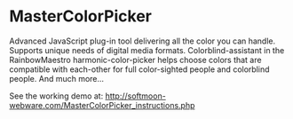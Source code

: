 # MasterColorPicker
Advanced JavaScript plug-in tool delivering all the color you can handle.
Supports unique needs of digital media formats.
Colorblind-assistant in the RainbowMaestro harmonic-color-picker helps choose colors that are compatible with each-other for full color-sighted people and colorblind people.
And much more...

See the working demo at:
http://softmoon-webware.com/MasterColorPicker_instructions.php
